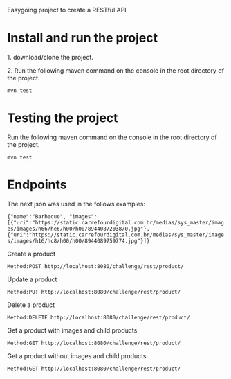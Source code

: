 <p>Easygoing project to create a RESTful API</p>

<h1>Install and run the project</h1>
<p>1. download/clone the project.</p>
<p>2. Run the following maven command on the console in the root directory of the project.</p>
<code>mvn test</code>

<h1>Testing the project</h1>
<p>Run the following maven command on the console in the root directory of the project.</p>
<code>mvn test</code>

<h1>Endpoints</h1>
<p>The next json was used in the follows examples:</p>
<code>{"name":"Barbecue", "images":[{"uri":"https://static.carrefourdigital.com.br/medias/sys_master/images/images/h66/he6/h00/h00/8944087203870.jpg"},{"uri":"https://static.carrefourdigital.com.br/medias/sys_master/images/images/h16/hc8/h00/h00/8944089759774.jpg"}]}</code>
<p>Create a product</p>
<code>Method:POST http://localhost:8080/challenge/rest/product/</code>
<p>Update a product</p>
<code>Method:PUT http://localhost:8080/challenge/rest/product/</code>
<p>Delete a product</p>
<code>Method:DELETE http://localhost:8080/challenge/rest/product/</code>
<p>Get a product with images and child products</p>
<code>Method:GET http://localhost:8080/challenge/rest/product/</code>
<p>Get a product without images and child products</p>
<code>Method:GET http://localhost:8080/challenge/rest/product/</code>
